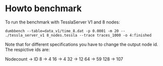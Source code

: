 # Howto benchmark

To run the benchmark with TesslaServer V1 and 8 nodes:

    dumbbench --table=data_v1/time_8.dat -p 0.0001 -m 20 -- ./tessla_server_v1 8_nodes.tessla --trace traces_1000 -o 4:finished

Note that for different specifications you have to change the output node id.
The respictive ids are:

Nodecount -> ID
8   ->  4
16  ->  4
32  ->  12
64  ->  59
128 ->  107
